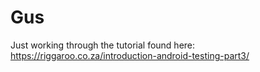 # Gus
Just working through the tutorial found here: https://riggaroo.co.za/introduction-android-testing-part3/
